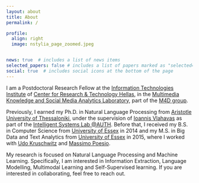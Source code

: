 ```yaml
---
layout: about
title: About
permalink: /

profile:
  align: right
  image: nstylia_page_zoomed.jpeg


news: true  # includes a list of news items
selected_papers: false # includes a list of papers marked as "selected={true}"
social: true  # includes social icons at the bottom of the page
---
```


I am a Postdoctoral Research Fellow at the [Information Technologies Institute](https://www.iti.gr/iti/index.html) of [Center for Research & Technology Hellas](https://www.certh.gr/), in the [Multimedia Knowledge and Social Media Analytics Laboratory](https://mklab.iti.gr/), part of the [M4D group](https://m4d.iti.gr/).

Previously, I earned my Ph.D. in Natural Language Processing from [Aristotle University of Thessaloniki](https://www.csd.auth.gr/en/), under the supervision of [Ioannis Vlahavas](https://intelligence.csd.auth.gr/people/vlahavas/) as part of the [Intelligent Systems Lab @AUTH](https://intelligence.csd.auth.gr/). Before that, I received my B.S. in Computer Science from [University of Essex](https://www.essex.ac.uk/departments/computer-science-and-electronic-engineering) in 2014 and my M.S. in Big Data and Text Analytics from [University of Essex](https://www.essex.ac.uk/departments/computer-science-and-electronic-engineering) in 2015, where I worked with [Udo Kruschwitz](https://scholar.google.com/citations?user=ZCaIF_wAAAAJ&hl=en) and [Massimo Poesio](https://scholar.google.com/citations?user=89aa1X0AAAAJ&hl=en). 

My research is focused on Natural Language Processing and Machine Learning. Specifically, I am interested in Information Extraction, Language Modelling, Multimodal Learning and Self-Supervised learning. If you are interested in collaborating, feel free to reach out. 